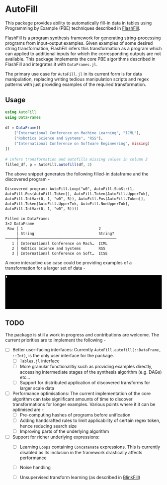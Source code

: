 # AutoFill

This package provides ability to automatically fill-in data in tables using Programming by Example (PBE) techniques described in [FlashFill](https://www.microsoft.com/en-us/research/publication/automating-string-processing-spreadsheets-using-input-output-examples/). 


FlashFill is a program synthesis framework for generating string-processing programs from input-output examples. 
Given examples of some desired string transformation, FlashFill infers this transformation as a program which can applied to additional inputs for which the corresponding outputs are not available.
This package implements the core PBE algorithms described in FlashFill and integrates it with `DataFrames.jl`.

The primary use case for `AutoFill.jl` in its current form is for data manipulation, replacing writing tedious manipulation scripts and regex patterns with just providing examples of the required transformation.


## Usage

```julia
using AutoFill
using DataFrames

df = DataFrame([
    ("International Conference on Machine Learning", "ICML"),
    ("Robotics Science and Systems", "RSS"),
    ("International Conference on Software Engineering", missing)
])

# infers transformation and autofills missing values in column 2
filled_df, p = AutoFill.autofill(df, 2) 
```

The above snippet generates the following filled-in dataframe and the discovered program - 

```
Discovered program: AutoFill.Loop("w0", AutoFill.SubStr(1, AutoFill.Pos(AutoFill.Token[], AutoFill.Token[AutoFill.UpperTok], AutoFill.IntVar(0, 1, "w0", 5)), AutoFill.Pos(AutoFill.Token[], AutoFill.Token[AutoFill.UpperTok, AutoFill.NonUpperTok], AutoFill.IntVar(0, 1, "w0", 5))))

Filled in DataFrame:
3×2 DataFrame
 Row │ 1                                  2       
     │ String                             String? 
─────┼────────────────────────────────────────────
   1 │ International Conference on Mach…  ICML
   2 │ Robtics Science and Systems        RSS
   3 │ International Conference on Soft…  ICSE
```

A more interactive use case could be providing examples of a transformation for a larger set of data -

![](./assets/autofill_demo.gif)


## TODO

The package is still a work in progress and contributions are welcome. 
The current priorities are to implement the following -

- [ ] Better user-facing interfaces: Currently `AutoFill.autofill(::DataFrame, ::Int)`, is the only user interface for the package. 
    - [ ] `Tables.jl` interface
    - [ ] More granular functionalitiy such as providing examples directly, accessing intermediate stages of the synthesis algorithm (e.g. DAGs) etc...
    - [ ] Support for distributed application of discovered transforms for larger scale data
- [ ] Performance optimisations: The current implementation of the core algorithm can take signiificant amounts of time to discover transformations for longer examples. Various points where it it can be optimised are -
    - [ ] Pre-computing hashes of programs before unification
    - [ ] Adding handcrafted rules to limit applicability of certain regex token, hence reducing search size
    - [ ] Improving parts of the underlying algorithm
- [ ] Support for richer underlying expressions: 
    - [ ] Learning `Loops` containing `Concatenate` expressions. This is currently disabled as its inclusion in the framework drastically affects performance
    - [ ] Noise handling
    - [ ] Unsupervised transform learning (as described in [BlinkFill](https://www.microsoft.com/en-us/research/publication/blinkfill-semi-supervised-programming-by-example-for-syntactic-string-transformations/))

